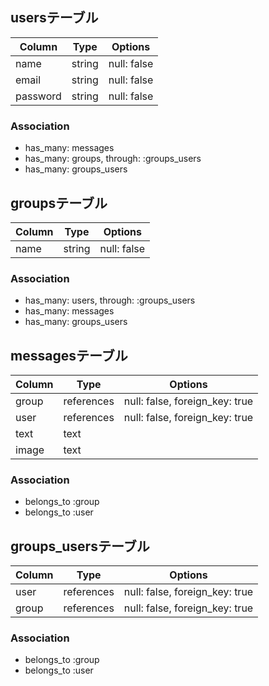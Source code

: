 ## usersテーブル
|Column|Type|Options|
|------|----|-------|
|name|string|null: false|
|email|string|null: false|
|password|string|null: false|

### Association
- has_many: messages
- has_many: groups, through: :groups_users
- has_many: groups_users

## groupsテーブル
|Column|Type|Options|
|------|----|-------|
|name|string|null: false|

### Association

- has_many: users, through: :groups_users
- has_many: messages
- has_many: groups_users

## messagesテーブル
|Column|Type|Options|
|------|----|-------|
|group|references|null: false, foreign_key: true|
|user|references|null: false, foreign_key: true|
|text|text||
|image|text||

### Association
- belongs_to :group
- belongs_to :user

## groups_usersテーブル

|Column|Type|Options|
|------|----|-------|
|user|references|null: false, foreign_key: true|
|group|references|null: false, foreign_key: true|

### Association
- belongs_to :group
- belongs_to :user